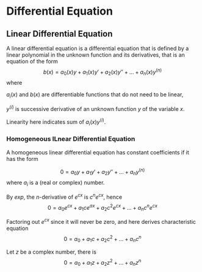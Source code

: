 # Differential Equation

## Linear Differential Equation

A linear differential equation is a differential equation that is defined by a linear polynomial in the unknown function and its derivatives, that is an equation of the form
$$
b(x) = a_0(x)y+a_1(x)y'+a_2(x)y''+...+a_n(x)y^{(n)}
$$
where 

$a_i(x)$ and $b(x)$ are differentiable functions that do not need to be linear,

$y^{(i)}$ is successive derivative of an unknown function $y$ of the variable $x$.

Linearity here indicates sum of $a_i(x)y^{(i)}$.

### Homogeneous lLnear Differential Equation

A homogeneous linear differential equation has constant coefficients if it has the form

$$
0 = a_0y+a_1y'+a_2y''+...+a_ny^{(n)}
$$
where $a_i$ is a (real or complex) number.

By $exp$, the $n$-derivative of $e^{cx}$ is $c^n e^{cx}$, hence
$$
0 = a_0e^{cx}+a_1ce^{ax}+a_2c^2e^{cx}+...+a_nc^ne^{cx}
$$

Factoring out $e^{cx}$ since it will never be zero, and here derives characteristic equation
$$
0 = a_0+a_1c+a_2c^2+...+a_nc^n
$$

Let $z$ be a complex number, there is 
$$
0 = a_0+a_1z+a_2z^2+...+a_nz^n
$$
